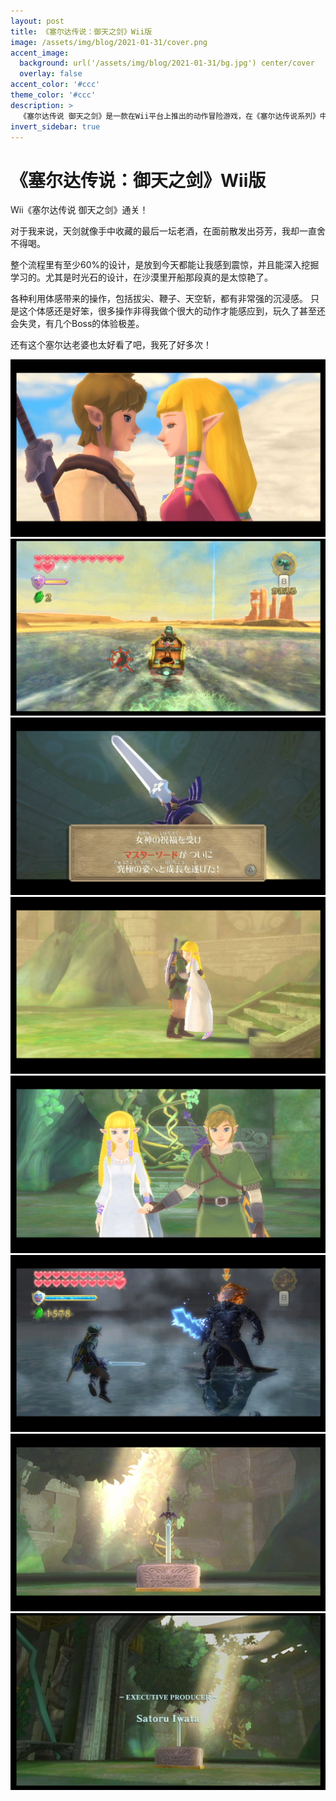 ```yaml
---
layout: post
title: 《塞尔达传说：御天之剑》Wii版
image: /assets/img/blog/2021-01-31/cover.png
accent_image: 
  background: url('/assets/img/blog/2021-01-31/bg.jpg') center/cover
  overlay: false
accent_color: '#ccc'
theme_color: '#ccc'
description: >
  《塞尔达传说 御天之剑》是一款在Wii平台上推出的动作冒险游戏，在《塞尔达传说系列》中，故事时间轴在《缩小帽》前，并也是该系列的第16款作品。<br>本作由任天堂情报开发本部研发制作，游戏在2011年11月陆续在欧洲、北美、日本和澳洲发行。
invert_sidebar: true
---
```


# 《塞尔达传说：御天之剑》Wii版

Wii《塞尔达传说 御天之剑》通关！

对于我来说，天剑就像手中收藏的最后一坛老酒，在面前散发出芬芳，我却一直舍不得喝。

整个流程里有至少60%的设计，是放到今天都能让我感到震惊，并且能深入挖掘学习的。尤其是时光石的设计，在沙漠里开船那段真的是太惊艳了。

各种利用体感带来的操作，包括拔尖、鞭子、天空斩，都有非常强的沉浸感。
只是这个体感还是好笨，很多操作非得我做个很大的动作才能感应到，玩久了甚至还会失灵，有几个Boss的体验极差。

还有这个塞尔达老婆也太好看了吧，我死了好多次！


![](/assets/img/blog/2021-01-31/1.png)
![](/assets/img/blog/2021-01-31/2.png)
![](/assets/img/blog/2021-01-31/3.png)
![](/assets/img/blog/2021-01-31/4.png)
![](/assets/img/blog/2021-01-31/5.png)
![](/assets/img/blog/2021-01-31/6.png)
![](/assets/img/blog/2021-01-31/7.png)
![](/assets/img/blog/2021-01-31/8.png)